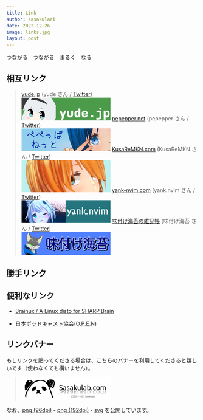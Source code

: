 ```yaml
---
title: Link
author: sasakulari
date: 2022-12-26
image: links.jpg
layout: post
---
```


つながる　つながる　まるく　なる

## 相互リンク

> [yude.jp](https://www.yude.jp) (yude さん / [Twitter](https://twitter.com/yude_jp))<br>
> [<img src="/assets/img/relative/yudejp.png">](https://www.yude.jp)
> [pepepper.net](https://www.pepepper.net) (pepepper さん / [Twitter](https://twitter.com/pepepper_cpp))<br>
> [<img src="/assets/img/relative/pepeppernet.png">](https://pepepper.net)
> [KusaReMKN.com](https://kusaremkn.com) (KusaReMKN さん / [Twitter](https://twitter.com/KusaReMKN))<br>
> [<img src="/assets/img/relative/kusaremkn.webp" width="234px">](https://kusaremkn.com)
> [yank-nvim.com](https://yank-nvim.com) (yank.nvim さん / [Twitter](https://twitter.com/yanknvim))<br>
> [<img src="/assets/img/relative/yank-nvim.png">](https://yank-nvim.com)
> [味付け海苔の雑記帳](https://ajinori.f5.si/) (味付け海苔 さん / [Twitter](https://twitter.com/sub_ajinori))<br>
> [<img src="/assets/img/relative/ajinori.png">](https://ajinori.f5.si/)

## 勝手リンク

## 便利なリンク

- [Brainux / A Linux disto for SHARP Brain](https://brainux.org/)

- [日本ポッドキャスト協会(O.P.E.N)](https://podcasting.jp/)

## リンクバナー

もしリンクを貼ってくださる場合は、こちらのバナーを利用してくださると嬉しいです（使わなくても構いません）。

> [<img src="/assets/img/banner/234x60.png">](https://sasakulab.com)

なお、[png (96dpi)](/assets/img/banner/234x60.png) - [png (192dpi)](/assets/img/banner/468x120.png) - [svg](/assets/img/banner/234x60.svg) を公開しています。
